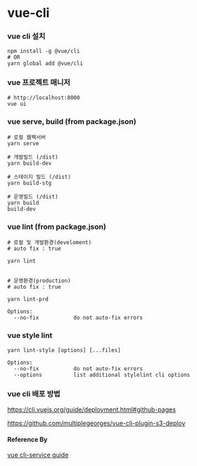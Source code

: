 # vue-cli

### vue cli 설치
```
npm install -g @vue/cli
# OR
yarn global add @vue/cli
```

### vue 프로젝트 매니저
```
# http://localhost:8000
vue ui
```

### vue serve, build (from package.json)
```
# 로컬 웹팩서버
yarn serve

# 개발빌드 (/dist)
yarn build-dev

# 스테이지 빌드 (/dist)
yarn build-stg

# 운영빌드 (/dist)
yarn build
build-dev
```

### vue lint (from package.json)

```
# 로컬 및 개발환경(develoment)
# auto fix : true

yarn lint


# 운영환경(production)
# auto fix : true

yarn lint-prd

Options:
  --no-fix           do not auto-fix errors
```

### vue style lint

```
yarn lint-style [options] [...files]

Options:
  --no-fix           do not auto-fix errors
  --options          list additional stylelint cli options
```

### vue cli 배포 방법

https://cli.vuejs.org/guide/deployment.html#github-pages

https://github.com/multiplegeorges/vue-cli-plugin-s3-deploy

#### Reference By

[vue cli-service guide](https://cli.vuejs.org/guide/cli-service.html)

